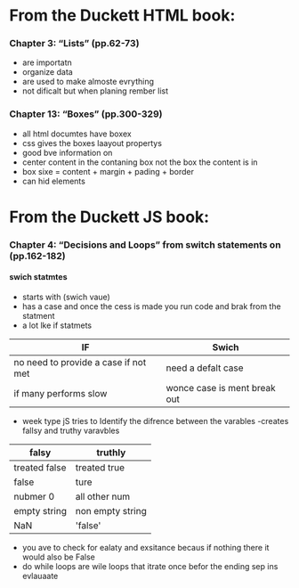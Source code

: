 # From the Duckett HTML book:

### Chapter 3: “Lists” (pp.62-73)

- are importatn
- organize data 
- are used to make almoste evrything
- not dificalt but when planing rember list


### Chapter 13: “Boxes” (pp.300-329)
- all html documtes have boxex 
- css gives the boxes laayout propertys
- good bve information on 
- center content in the contaning box not the box the content is in
- box sixe = content + margin + pading + border
- can hid elements

# From the Duckett JS book:

### Chapter 4: “Decisions and Loops” from switch statements on (pp.162-182)

#### swich statmtes
-  starts with (swich vaue)
- has a case  and once the cess is made you run code and brak from the statment
- a lot lke if statmets

IF | Swich
--|--
no need to provide a case if not met | need a defalt case 
if many performs slow | wonce case is ment break out

- week type jS tries to Identify the difrence between the varables
-creates fallsy and truthy varavbles

falsy | truthly
--|--
treated false |treated true
false | ture
nubmer 0 | all other num
empty string | non empty string
NaN | 'false'

- you ave to check for ealaty and exsitance becaus if nothing there it would also be False
- do while loops are wile loops that itrate once befor the ending sep ins evlauaate



